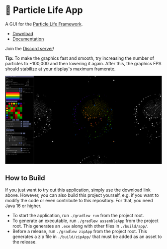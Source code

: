 # 🦠 Particle Life App

A GUI for the [Particle Life Framework](https://github.com/tom-mohr/particle-life).

- [Download](https://particle-life.com)
- [Documentation](https://particle-life.com/app/docs)

Join the [Discord server](https://discord.gg/Fd64AhKzMD)!

**Tip:** To make the graphics fast and smooth, try increasing the number of particles to ~100,000 and then lowering it again. After this, the graphics FPS should stabilize at your display's maximum framerate.

![Screenshot of the App](./readme_assets/app_demo.png)

## How to Build

If you just want to try out this application, simply use the download link above.
However, you can also build this project yourself, e.g. if you want to modify the code or even contribute to this repository.
For that, you need Java 16 or higher.

- To start the application, run `./gradlew run` from the project root.
- To generate an executable, run `./gradlew assembleApp` from the project root.
This generates an `.exe` along with other files in `./build/app/`.
- Before a release, run `./gradlew zipApp` from the project root.
This generates a zip file in `./build/zipApp/` that must be added as an asset to the release.
